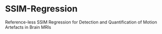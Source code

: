 # SSIM-Regression
Reference-less SSIM Regression for Detection and Quantification of Motion Artefacts in Brain MRIs
